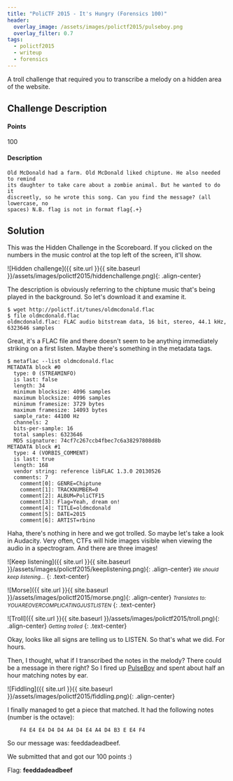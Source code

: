 ```yaml
---
title: "PoliCTF 2015 - It's Hungry (Forensics 100)"
header:
  overlay_image: /assets/images/polictf2015/pulseboy.png
  overlay_filter: 0.7
tags:
  - polictf2015
  - writeup
  - forensics
---
```


A troll challenge that required you to transcribe a melody on a hidden area of
the website.

## Challenge Description

#### Points

100

#### Description

```
Old McDonald had a farm. Old McDonald liked chiptune. He also needed to remind
its daughter to take care about a zombie animal. But he wanted to do it
discreetly, so he wrote this song. Can you find the message? (all lowercase, no
spaces) N.B. flag is not in format flag{.+}
```

## Solution

This was the Hidden Challenge in the Scoreboard. If you clicked on the numbers
in the music control at the top left of the screen, it'll show.

![Hidden challenge]({{ site.url }}{{ site.baseurl }}/assets/images/polictf2015/hiddenchallenge.png){: .align-center}

The description is obviously referring to the chiptune music that's being played
in the background. So let's download it and examine it.

```shell
$ wget http://polictf.it/tunes/oldmcdonald.flac
$ file oldmcdonald.flac
oldmcdonald.flac: FLAC audio bitstream data, 16 bit, stereo, 44.1 kHz, 6323646 samples
```

Great, it's a FLAC file and there doesn't seem to be anything immediately
striking on a first listen. Maybe there's something in the metadata tags.

```shell
$ metaflac --list oldmcdonald.flac
METADATA block #0
  type: 0 (STREAMINFO)
  is last: false
  length: 34
  minimum blocksize: 4096 samples
  maximum blocksize: 4096 samples
  minimum framesize: 3729 bytes
  maximum framesize: 14093 bytes
  sample_rate: 44100 Hz
  channels: 2
  bits-per-sample: 16
  total samples: 6323646
  MD5 signature: 74cf7c267ccb4fbec7c6a38297808d8b
METADATA block #1
  type: 4 (VORBIS_COMMENT)
  is last: true
  length: 168
  vendor string: reference libFLAC 1.3.0 20130526
  comments: 7
    comment[0]: GENRE=Chiptune
    comment[1]: TRACKNUMBER=0
    comment[2]: ALBUM=PoliCTF15
    comment[3]: Flag=Yeah, dream on!
    comment[4]: TITLE=oldmcdonald
    comment[5]: DATE=2015
    comment[6]: ARTIST=rbino
```

Haha, there's nothing in here and we got trolled. So maybe let's take a look in
Audacity. Very often, CTFs will hide images visible when viewing the audio in a
spectrogram. And there are three images!

![Keep listening]({{ site.url }}{{ site.baseurl }}/assets/images/polictf2015/keeplistening.png){: .align-center}
<small>*We should keep listening...*</small>
{: .text-center}

![Morse]({{ site.url }}{{ site.baseurl }}/assets/images/polictf2015/morse.png){: .align-center}
<small>*Translates to: YOUAREOVERCOMPLICATINGJUSTLISTEN*</small>
{: .text-center}

![Troll]({{ site.url }}{{ site.baseurl }}/assets/images/polictf2015/troll.png){: .align-center}
<small>*Getting trolled*</small>
{: .text-center}

Okay, looks like all signs are telling us to LISTEN. So that's what we did. For
hours.

Then, I thought, what if I transcribed the notes in the melody? There could be a
message in there right? So I fired up [PulseBoy](http://www.pulseboy.com/) and
spent about half an hour matching notes by ear.

![Fiddling]({{ site.url }}{{ site.baseurl }}/assets/images/polictf2015/fiddling.png){: .align-center}

I finally managed to get a piece that matched. It had the following notes
(number is the octave):

```
    F4 E4 E4 D4 D4 A4 D4 E4 A4 D4 B3 E E4 F4
```

So our message was: feeddadeadbeef.

We submitted that and got our 100 points :)

Flag: **feeddadeadbeef**
